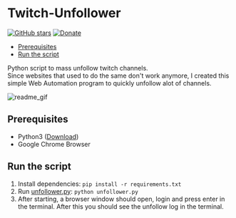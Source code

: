 # Twitch-Unfollower
[![GitHub stars](https://img.shields.io/github/stars/TobiasPankner/Twitch-Unfollower.svg?style=social&label=Star)](https://GitHub.com/TobiasPankner/Twitch-Unfollower/stargazers/)
[![Donate](https://img.shields.io/badge/Donate-PayPal-green.svg)](https://www.paypal.com/cgi-bin/webscr?cmd=_s-xclick&hosted_button_id=3TU2XDBK2JFU4&source=url)

- [Prerequisites](#prerequisites)
- [Run the script](#run-the-script)

Python script to mass unfollow twitch channels.  
Since websites that used to do the same don't work anymore, I created this simple Web Automation program to quickly unfollow alot of channels.

![readme_gif](https://user-images.githubusercontent.com/38639895/186439523-6339e09c-5453-4ed7-b29f-56b03456dde4.gif)


## Prerequisites  
  
 - Python3 ([Download](https://www.python.org/downloads/))  
 - Google Chrome Browser

## Run the script

 1. Install dependencies:   ```pip install -r requirements.txt```
 2. Run [unfollower.py](unfollower.py): `python unfollower.py`
 3. After starting, a browser window should open, login and press enter in the terminal. After this you should see the unfollow log in the terminal.
